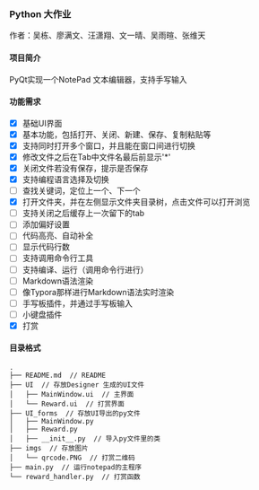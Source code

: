 ### Python 大作业

作者：吴栋、廖满文、汪潇翔、文一晴、吴雨暄、张维天

#### 项目简介

PyQt实现一个NotePad 文本编辑器，支持手写输入

#### 功能需求

- [x]   基础UI界面
- [x]   基本功能，包括打开、关闭、新建、保存、复制粘贴等
- [x]   支持同时打开多个窗口，并且能在窗口间进行切换
- [x]   修改文件之后在Tab中文件名最后前显示'*'
- [x]   关闭文件若没有保存，提示是否保存
- [x]   支持编程语言选择及切换
- [ ]   查找关键词，定位上一个、下一个
- [x]   打开文件夹，并在左侧显示文件夹目录树，点击文件可以打开浏览
- [ ]   支持关闭之后缓存上一次留下的tab
- [ ]   添加偏好设置
- [ ]   代码高亮、自动补全
- [ ]   显示代码行数
- [ ]   支持调用命令行工具
- [ ]   支持编译、运行（调用命令行进行）
- [ ]   Markdown语法渲染
- [ ]   像Typora那样进行Markdown语法实时渲染
- [ ]   手写板插件，并通过手写板输入
- [ ]   小键盘插件
- [x]   打赏

#### 目录格式

```
.
├── README.md  // README
├── UI  // 存放Designer 生成的UI文件
│   ├── MainWindow.ui  // 主界面
│   └── Reward.ui  // 打赏界面
├── UI_forms  // 存放UI导出的py文件
│   ├── MainWindow.py
│   ├── Reward.py
│   ├── __init__.py  // 导入py文件里的类
├── imgs  // 存放图片
│   └── qrcode.PNG  // 打赏二维码
├── main.py  // 运行notepad的主程序
└── reward_handler.py  // 打赏函数
```







